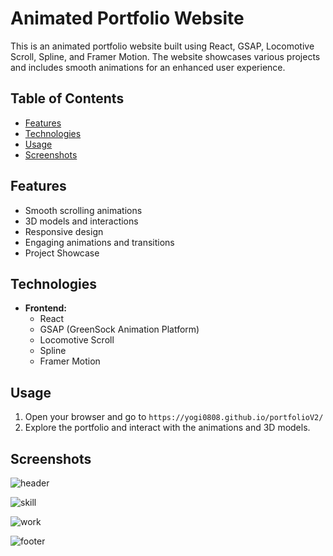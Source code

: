 # Animated Portfolio Website

This is an animated portfolio website built using React, GSAP, Locomotive Scroll, Spline, and Framer Motion. The website showcases various projects and includes smooth animations for an enhanced user experience.

## Table of Contents

- [Features](#features)
- [Technologies](#technologies)
- [Usage](#usage)
- [Screenshots](#screenshots)

## Features

- Smooth scrolling animations
- 3D models and interactions
- Responsive design
- Engaging animations and transitions
- Project Showcase

## Technologies

- **Frontend:**
  - React
  - GSAP (GreenSock Animation Platform)
  - Locomotive Scroll
  - Spline
  - Framer Motion

## Usage

1. Open your browser and go to `https://yogi0808.github.io/portfolioV2/`
2. Explore the portfolio and interact with the animations and 3D models.

## Screenshots

![header](https://github.com/yogi0808/portfolioV2/assets/148646093/2d949aca-898a-49d4-95dc-3b798f5a03b0)

![skill](https://github.com/yogi0808/portfolioV2/assets/148646093/b99b9225-3219-4729-8ba5-60401a277732)

![work](https://github.com/yogi0808/portfolioV2/assets/148646093/b00cd5bd-872e-49c5-ba66-a38c5f5058fb)

![footer](https://github.com/yogi0808/portfolioV2/assets/148646093/be339dbe-ee4e-4b54-b5fc-cb9f6c506536)
